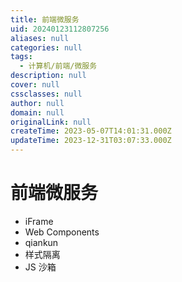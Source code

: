 ```yaml
---
title: 前端微服务
uid: 20240123112807256
aliases: null
categories: null
tags:
  - 计算机/前端/微服务
description: null
cover: null
cssclasses: null
author: null
domain: null
originalLink: null
createTime: 2023-05-07T14:01:31.000Z
updateTime: 2023-12-31T03:07:33.000Z
---
```


# 前端微服务

- iFrame
- Web Components
- qiankun
- 样式隔离
- JS 沙箱
